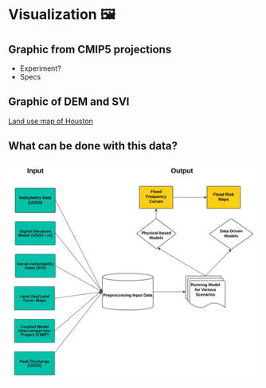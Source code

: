 # Visualization 🖼️

## Graphic from CMIP5 projections
- Experiment? 
- Specs

## Graphic of DEM and SVI

[Land use map of Houston](https://datalab.h-gac.com/RLUIS/)

## What can be done with this data? 

![Dataflow](/markdown_figs/flowchart.jpeg)

